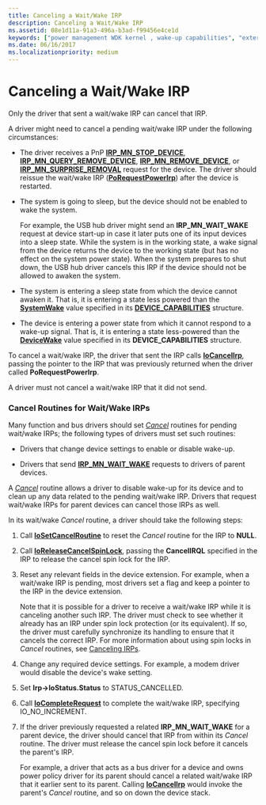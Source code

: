 ```yaml
---
title: Canceling a Wait/Wake IRP
description: Canceling a Wait/Wake IRP
ms.assetid: 08e1d11a-91a3-496a-b3ad-f99456e4ce1d
keywords: ["power management WDK kernel , wake-up capabilities", "external wake signals WDK", "awakening devices", "wake-up capabilities WDK power management", "device wake ups WDK power management", "IRP_MN_WAIT_WAKE", "wait/wake IRPs WDK power management , canceling", "canceling wait/wake IRPs", "Cancel routines, wait/wake IRPs"]
ms.date: 06/16/2017
ms.localizationpriority: medium
---
```


# Canceling a Wait/Wake IRP





Only the driver that sent a wait/wake IRP can cancel that IRP.

A driver might need to cancel a pending wait/wake IRP under the following circumstances:

-   The driver receives a PnP [**IRP\_MN\_STOP\_DEVICE**](https://msdn.microsoft.com/library/windows/hardware/ff551755), [**IRP\_MN\_QUERY\_REMOVE\_DEVICE**](https://msdn.microsoft.com/library/windows/hardware/ff551705), [**IRP\_MN\_REMOVE\_DEVICE**](https://msdn.microsoft.com/library/windows/hardware/ff551738), or [**IRP\_MN\_SURPRISE\_REMOVAL**](https://msdn.microsoft.com/library/windows/hardware/ff551760) request for the device. The driver should reissue the wait/wake IRP ([**PoRequestPowerIrp**](https://msdn.microsoft.com/library/windows/hardware/ff559734)) after the device is restarted.

-   The system is going to sleep, but the device should not be enabled to wake the system.

    For example, the USB hub driver might send an **IRP\_MN\_WAIT\_WAKE** request at device start-up in case it later puts one of its input devices into a sleep state. While the system is in the working state, a wake signal from the device returns the device to the working state (but has no effect on the system power state). When the system prepares to shut down, the USB hub driver cancels this IRP if the device should not be allowed to awaken the system.

-   The system is entering a sleep state from which the device cannot awaken it. That is, it is entering a state less powered than the [**SystemWake**](systemwake.md) value specified in its [**DEVICE\_CAPABILITIES**](https://msdn.microsoft.com/library/windows/hardware/ff543095) structure.

-   The device is entering a power state from which it cannot respond to a wake-up signal. That is, it is entering a state less-powered than the [**DeviceWake**](devicewake.md) value specified in its **DEVICE\_CAPABILITIES** structure.

To cancel a wait/wake IRP, the driver that sent the IRP calls [**IoCancelIrp**](https://msdn.microsoft.com/library/windows/hardware/ff548338), passing the pointer to the IRP that was previously returned when the driver called **PoRequestPowerIrp**.

A driver must not cancel a wait/wake IRP that it did not send.

### <a href="" id="ddk-cancel-routines-for-wait-wake-irps-kg"></a>Cancel Routines for Wait/Wake IRPs

Many function and bus drivers should set [*Cancel*](https://msdn.microsoft.com/library/windows/hardware/ff540742) routines for pending wait/wake IRPs; the following types of drivers must set such routines:

-   Drivers that change device settings to enable or disable wake-up.

-   Drivers that send [**IRP\_MN\_WAIT\_WAKE**](https://msdn.microsoft.com/library/windows/hardware/ff551766) requests to drivers of parent devices.

A [*Cancel*](https://msdn.microsoft.com/library/windows/hardware/ff540742) routine allows a driver to disable wake-up for its device and to clean up any data related to the pending wait/wake IRP. Drivers that request wait/wake IRPs for parent devices can cancel those IRPs as well.

In its wait/wake *Cancel* routine, a driver should take the following steps:

1.  Call [**IoSetCancelRoutine**](https://msdn.microsoft.com/library/windows/hardware/ff549674) to reset the *Cancel* routine for the IRP to **NULL**.

2.  Call [**IoReleaseCancelSpinLock**](https://msdn.microsoft.com/library/windows/hardware/ff549550), passing the **CancelIRQL** specified in the IRP to release the cancel spin lock for the IRP.

3.  Reset any relevant fields in the device extension. For example, when a wait/wake IRP is pending, most drivers set a flag and keep a pointer to the IRP in the device extension.

    Note that it is possible for a driver to receive a wait/wake IRP while it is canceling another such IRP. The driver must check to see whether it already has an IRP under spin lock protection (or its equivalent). If so, the driver must carefully synchronize its handling to ensure that it cancels the correct IRP. For more information about using spin locks in *Cancel* routines, see [Canceling IRPs](canceling-irps.md).

4.  Change any required device settings. For example, a modem driver would disable the device's wake setting.

5.  Set **Irp-&gt;IoStatus.Status** to STATUS\_CANCELLED.

6.  Call [**IoCompleteRequest**](https://msdn.microsoft.com/library/windows/hardware/ff548343) to complete the wait/wake IRP, specifying IO\_NO\_INCREMENT.

7.  If the driver previously requested a related **IRP\_MN\_WAIT\_WAKE** for a parent device, the driver should cancel that IRP from within its *Cancel* routine. The driver must release the cancel spin lock before it cancels the parent's IRP.

    For example, a driver that acts as a bus driver for a device and owns power policy driver for its parent should cancel a related wait/wake IRP that it earlier sent to its parent. Calling [**IoCancelIrp**](https://msdn.microsoft.com/library/windows/hardware/ff548338) would invoke the parent's *Cancel* routine, and so on down the device stack.

 

 




